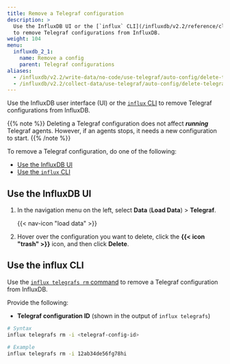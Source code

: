 ```yaml
---
title: Remove a Telegraf configuration
description: >
  Use the InfluxDB UI or the [`influx` CLI](/influxdb/v2.2/reference/cli/influx/)
  to remove Telegraf configurations from InfluxDB.
weight: 104
menu:
  influxdb_2_1:
    name: Remove a config
    parent: Telegraf configurations
aliases:
  - /influxdb/v2.2/write-data/no-code/use-telegraf/auto-config/delete-telegraf-config/
  - /influxdb/v2.2/collect-data/use-telegraf/auto-config/delete-telegraf-config
---
```


Use the InfluxDB user interface (UI) or the [`influx` CLI](/influxdb/v2.2/reference/cli/influx/)
to remove Telegraf configurations from InfluxDB.

{{% note %}}
Deleting a Telegraf configuration does not affect _**running**_ Telegraf agents.
However, if an agents stops, it needs a new configuration to start.
{{% /note %}}

To remove a Telegraf configuration, do one of the following:

- [Use the InfluxDB UI](#use-the-influxdb-ui)
- [Use the `influx` CLI](#use-the-influx-cli)

## Use the InfluxDB UI

1. In the navigation menu on the left, select **Data** (**Load Data**) > **Telegraf**.

    {{< nav-icon "load data" >}}

2. Hover over the configuration you want to delete, click the **{{< icon "trash" >}}**
   icon, and then click **Delete**.


## Use the influx CLI
Use the [`influx telegrafs rm` command](/influxdb/v2.2/reference/cli/influx/telegrafs/rm/)
to remove a Telegraf configuration from InfluxDB.

Provide the following:

- **Telegraf configuration ID** (shown in the output of `influx telegrafs`)

```sh
# Syntax
influx telegrafs rm -i <telegraf-config-id>

# Example
influx telegrafs rm -i 12ab34de56fg78hi
```
